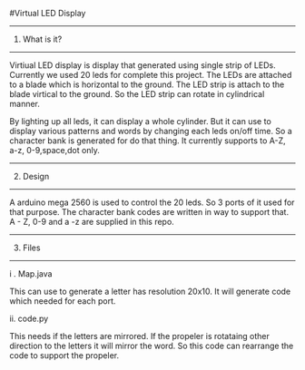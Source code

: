 

#Virtual LED Display

-------------------------------------------------------------
1. What is it?
-------------------------------------------------------------

Virtiual LED display is display that generated using single strip of LEDs. 
Currently we used 20 leds for complete this project. The LEDs are attached
to a blade which is horizontal to the ground. The LED strip is attach to the
blade virtical to the ground. So the LED strip can rotate in cylindrical manner.

By lighting up all leds, it can display a whole cylinder. But it can use to
display various patterns and words by changing each leds on/off time. So a 
character bank is generated for do that thing. It currently supports
to A-Z, a-z, 0-9,space,dot only. 


-----------------------------------------------------------------
2. Design
------------------------------------------------------------------
A arduino mega 2560 is used to control the 20 leds. So 3 ports of
it used for that purpose. The character bank codes are written in way
to support that. A - Z, 0-9 and a -z are supplied in this repo.

----------------------------------------------------------------------
3. Files
----------------------------------------------------------------------

i . Map.java

This can use to generate a letter has resolution 20x10.
It will generate code which needed for each port. 

ii. code.py

This needs if the letters are mirrored. If the propeler is rotataing 
other direction to the letters it will mirror the word. So this 
code can rearrange the code to support the propeler.
